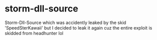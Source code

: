 # storm-dll-source
Storm-Dll-Source which was accidently leaked by the skid 'SpeedSterKawaii' but I decided to leak it again cuz the entire exploit is skidded from headhunter lol
